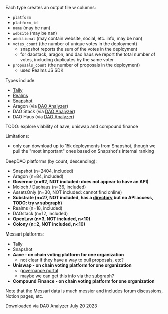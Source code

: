 Each type creates an output file w columns:

* `platform`
* `platform_id`
* `name` (may be nan)
* `website` (may be nan)
* `additional` (may contain website, social, etc. info, may be nan)
* `votes_count` (the number of unique votes in the deployment)
  - snapshot reports the sum of the votes in the deployment
  - for daostack, aragon, and dao haus we report the total number of votes, including duplicates by the same voter
* `proposals_count` (the number of proposals in the deployment)
  - used Realms JS SDK

Types include:

* [Tally](https://www.tally.xyz/)
* [Realms](https://realms.today/)
* [Snapshot](https://snapshot.org/#/)
* Aragon (via [DAO Analyzer](https://www.kaggle.com/datasets/daviddavo/dao-analyzer?resource=download))
* DAO Stack (via [DAO Analyzer](https://www.kaggle.com/datasets/daviddavo/dao-analyzer?resource=download))
* DAO Haus (via [DAO Analyzer](https://www.kaggle.com/datasets/daviddavo/dao-analyzer?resource=download))

TODO: explore viability of aave, uniswap and compound finance

Limitations:

- only can download up to 15k deployments from Snapshot, though we pull the "most important" ones based on Snapshot's internal ranking

DeepDAO platforms (by count, descending):

- Snapshot (n=2404, included)
- Aragon (n=84, included)
- **Governor (n=62, NOT included: does not appear to have an API)**
- Moloch / Daohaus (n=36, included)
- AssetsOnly (n=30, NOT included: cannot find online)
- **Substrate (n=27, NOT included, has a [directory](https://substrate.io/ecosystem/projects/) but no API access, TODO: try w subgraph)**
- Realms (n=18, included)
- DAOstack (n=12, included)
- **OpenLaw (n=3, NOT included, n<10)**
- **Colony (n=2, NOT included, n<10)**

Messari platforms:
- Tally
- Snapshot
- **Aave - on chain voting platform for one organization**
  - not clear if they have a way to pull proposals, etc?
- **Uniswap - on chain voting platform for one organization**
  - [governance portal](https://app.uniswap.org/#/vote)
  - maybe we can get this info via the subgraph?
- **Compound Finance - on chain voting platform for one organization**

Note that the Messari data is much messier and includes forum discussions, Notion pages, etc.


Downloaded via DAO Analyzer July 20 2023